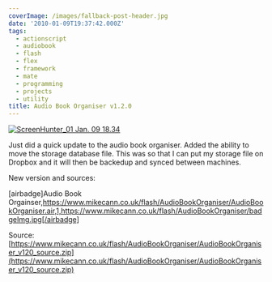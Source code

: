 ```yaml
---
coverImage: /images/fallback-post-header.jpg
date: '2010-01-09T19:37:42.000Z'
tags:
  - actionscript
  - audiobook
  - flash
  - flex
  - framework
  - mate
  - programming
  - projects
  - utility
title: Audio Book Organiser v1.2.0
---
```


[![ScreenHunter_01 Jan. 09 18.34](/wp-content/uploads/2010/01/ScreenHunter_01-Jan.-09-18.34.jpg "ScreenHunter_01 Jan. 09 18.34")](/wp-content/uploads/2010/01/ScreenHunter_01-Jan.-09-18.34.jpg)

Just did a quick update to the audio book organiser. Added the ability to move the storage database file. This was so that I can put my storage file on Dropbox and it will then be backedup and synced between machines.

<!-- more -->

New version and sources:

[airbadge]Audio Book Orgainser,https://www.mikecann.co.uk/flash/AudioBookOrganiser/AudioBookOrganiser.air,1,https://www.mikecann.co.uk/flash/AudioBookOrganiser/badgeImg.jpg[/airbadge]

Source: [https://www.mikecann.co.uk/flash/AudioBookOrganiser/AudioBookOrganiser_v120_source.zip](https://www.mikecann.co.uk/flash/AudioBookOrganiser/AudioBookOrganiser_v120_source.zip)
